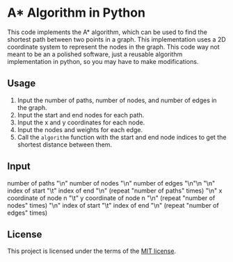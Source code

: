 # A* Algorithm in Python

This code implements the A* algorithm, which can be used to find the shortest path between two points in a graph. This implementation uses a 2D coordinate system to represent the nodes in the graph. This code way not meant to be an a polished software, just a reusable algorithm implementation in python, so you may have to make modifications.

## Usage

1. Input the number of paths, number of nodes, and number of edges in the graph.
2. Input the start and end nodes for each path.
3. Input the x and y coordinates for each node.
4. Input the nodes and weights for each edge.
5. Call the `algorithm` function with the start and end node indices to get the shortest distance between them.

## Input

number of paths "\n"
number of nodes "\n"
number of edges "\n"\n
"\n"
index of start "\t" index of end "\n" (repeat "number of paths" times)
"\n"
x coordinate of node n "\t" y coordinate of node n "\n" (repeat "number of nodes" times)
"\n"
index of start "\t" index of end "\n" (repeat "number of edges" times)

## License

This project is licensed under the terms of the [MIT license](license.md).
